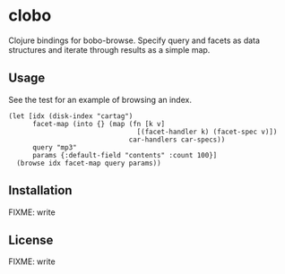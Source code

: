 # clobo

Clojure bindings for bobo-browse. Specify query and facets as data structures
and iterate through results as a simple map.

## Usage

See the test for an example of browsing an index.

    (let [idx (disk-index "cartag")
          facet-map (into {} (map (fn [k v]
                                    [(facet-handler k) (facet-spec v)])
                                  car-handlers car-specs))
          query "mp3"
          params {:default-field "contents" :count 100}]
      (browse idx facet-map query params))

## Installation

FIXME: write

## License

FIXME: write
